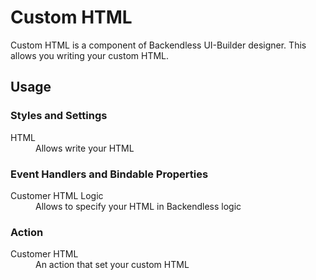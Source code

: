 # Custom HTML

Custom HTML is a component of Backendless UI-Builder designer. This allows you writing your custom HTML.

## Usage

### Styles and Settings

<dl>
<dt>HTML</dt>
<dd>Allows write your HTML</dd>
</dl>

### Event Handlers and Bindable Properties

<dl>
<dt>Customer HTML Logic</dt>
<dd>Allows to specify your HTML in Backendless logic</dd>
</dl>

### Action
<dl>
<dt>Customer HTML</dt>
<dd>An action that set your custom HTML</dd>
</dl>

